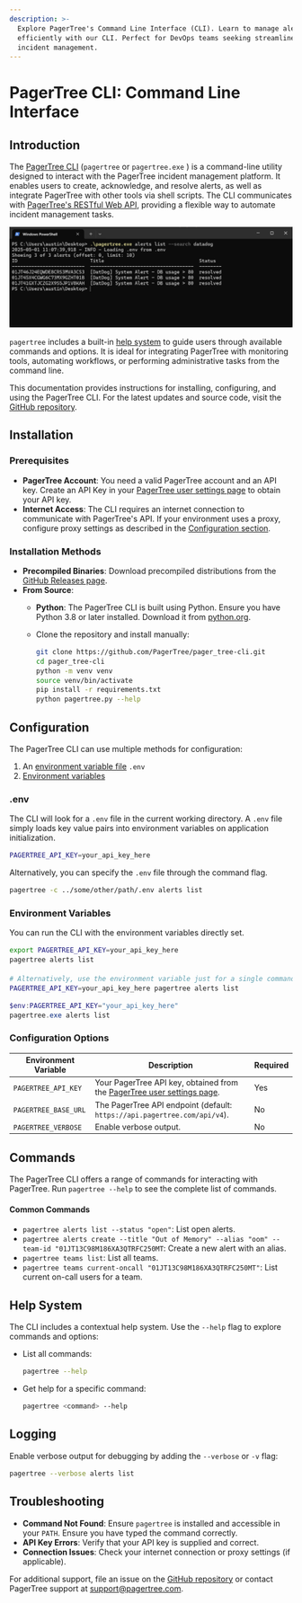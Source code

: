```yaml
---
description: >-
  Explore PagerTree's Command Line Interface (CLI). Learn to manage alerts
  efficiently with our CLI. Perfect for DevOps teams seeking streamlined
  incident management.
---
```


# PagerTree CLI: Command Line Interface

## Introduction

The [PagerTree CLI](https://github.com/PagerTree/pager_tree-cli) (`pagertree` or `pagertree.exe` ) is a command-line utility designed to interact with the PagerTree incident management platform. It enables users to create, acknowledge, and resolve alerts, as well as integrate PagerTree with other tools via shell scripts. The CLI communicates with [PagerTree's RESTful Web API](/docs/api/introduction.md), providing a flexible way to automate incident management tasks.

![Screenshot of pagertree.exe](../.gitbook/assets/pagertree-cli-screenshot.png)

`pagertree` includes a built-in [help system](command-line-interface.md#help-system) to guide users through available commands and options. It is ideal for integrating PagerTree with monitoring tools, automating workflows, or performing administrative tasks from the command line.

This documentation provides instructions for installing, configuring, and using the PagerTree CLI. For the latest updates and source code, visit the [GitHub repository](https://github.com/PagerTree/pager_tree-cli).

## Installation

### Prerequisites

* **PagerTree Account**: You need a valid PagerTree account and an API key. Create an API Key in your [PagerTree user settings page](https://app.pagertree.com/user/settings) to obtain your API key.
* **Internet Access**: The CLI requires an internet connection to communicate with PagerTree's API. If your environment uses a proxy, configure proxy settings as described in the [Configuration section](command-line-interface.md#configuration).

### Installation Methods

* **Precompiled Binaries**: Download precompiled distributions from the [GitHub Releases page](https://github.com/PagerTree/pager_tree-cli/releases).
* **From Source**:
  * **Python**: The PagerTree CLI is built using Python. Ensure you have Python 3.8 or later installed. Download it from [python.org](https://www.python.org/downloads/).
  *   Clone the repository and install manually:

      ```bash
      git clone https://github.com/PagerTree/pager_tree-cli.git
      cd pager_tree-cli
      python -m venv venv
      source venv/bin/activate
      pip install -r requirements.txt
      python pagertree.py --help
      ```

## Configuration

The PagerTree CLI can use multiple methods for configuration:

1. An [environment variable file](command-line-interface.md#env) `.env`
2. [Environment variables](command-line-interface.md#environment-variables)

### .env

The CLI will look for a `.env` file in the current working directory. A `.env` file simply loads key value pairs into environment variables on application initialization.

```bash title=".env"
PAGERTREE_API_KEY=your_api_key_here
```

Alternatively, you can specify the `.env` file through the command flag.

```bash
pagertree -c ../some/other/path/.env alerts list
```

### Environment Variables

You can run the CLI with the environment variables directly set.

```bash title="Linux / MacOS"
export PAGERTREE_API_KEY=your_api_key_here
pagertree alerts list

# Alternatively, use the environment variable just for a single command
PAGERTREE_API_KEY=your_api_key_here pagertree alerts list
```

```powershell title="Windows PowerShell"
$env:PAGERTREE_API_KEY="your_api_key_here"
pagertree.exe alerts list
```

### Configuration Options

| Environment Variable | Description                                                                                                        | Required |
| -------------------- | ------------------------------------------------------------------------------------------------------------------ | -------- |
| `PAGERTREE_API_KEY`  | Your PagerTree API key, obtained from the [PagerTree user settings page](https://app.pagertree.com/user/settings). | Yes      |
| `PAGERTREE_BASE_URL` | The PagerTree API endpoint (default: `https://api.pagertree.com/api/v4`).                                          | No       |
| `PAGERTREE_VERBOSE`  | Enable verbose output.                                                                                             | No       |

## Commands

The PagerTree CLI offers a range of commands for interacting with PagerTree. Run `pagertree --help` to see the complete list of commands.

#### Common Commands

* `pagertree alerts list --status "open"`: List open alerts.
* `pagertree alerts create --title "Out of Memory" --alias "oom" --team-id "01JT13C98M186XA3QTRFC250MT`: Create a new alert with an alias.
* `pagertree teams list`: List all teams.
* `pagertree teams current-oncall "01JT13C98M186XA3QTRFC250MT"`: List current on-call users for a team.

## Help System

The CLI includes a contextual help system. Use the `--help` flag to explore commands and options:

*   List all commands:

    ```bash
    pagertree --help
    ```
*   Get help for a specific command:

    ```bash
    pagertree <command> --help
    ```

## Logging

Enable verbose output for debugging by adding the `--verbose` or `-v` flag:

```bash
pagertree --verbose alerts list 
```

## Troubleshooting

* **Command Not Found**: Ensure `pagertree` is installed and accessible in your `PATH`. Ensure you have typed the command correctly.
* **API Key Errors**: Verify that your API key is supplied and correct.
* **Connection Issues**: Check your internet connection or proxy settings (if applicable).

For additional support, file an issue on the [GitHub repository](https://github.com/PagerTree/pager_tree-cli) or contact PagerTree support at [support@pagertree.com](mailto:support@pagertree.com).
